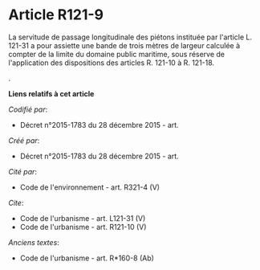# Article R121-9

La servitude de passage longitudinale des piétons instituée par l'article L. 121-31 a pour assiette une bande de trois mètres
de largeur calculée à compter de la limite du domaine public maritime, sous réserve de l'application des dispositions des
articles R. 121-10 à R. 121-18.

.

**Liens relatifs à cet article**

_Codifié par_:

  - Décret n°2015-1783 du 28 décembre 2015 - art.

_Créé par_:

  - Décret n°2015-1783 du 28 décembre 2015 - art.

_Cité par_:

  - Code de l'environnement - art. R321-4 (V)

_Cite_:

  - Code de l'urbanisme - art. L121-31 (V)
  - Code de l'urbanisme - art. R121-10 (V)

_Anciens textes_:

  - Code de l'urbanisme - art. R*160-8 (Ab)

